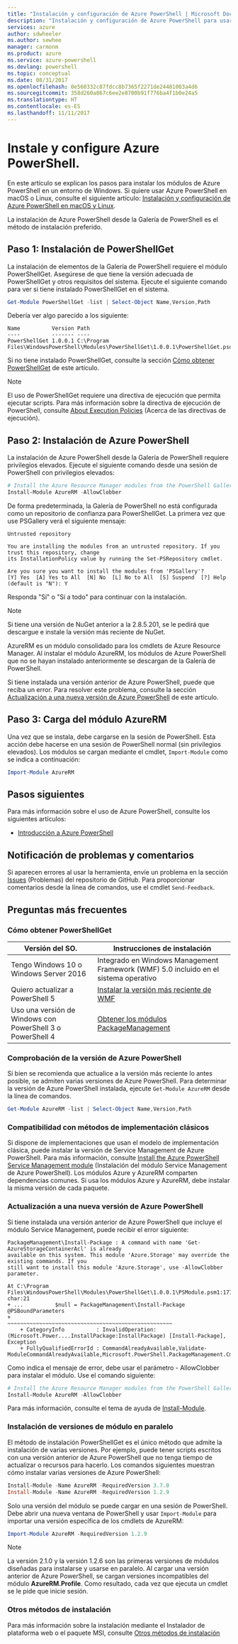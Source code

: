 ```yaml
---
title: "Instalación y configuración de Azure PowerShell | Microsoft Docs"
description: "Instalación y configuración de Azure PowerShell para usarlo por primera vez."
services: azure
author: sdwheeler
ms.author: sewhee
manager: carmonm
ms.product: azure
ms.service: azure-powershell
ms.devlang: powershell
ms.topic: conceptual
ms.date: 08/31/2017
ms.openlocfilehash: 0e560332c87fdcc8b7365f2271de24481003a4d6
ms.sourcegitcommit: 358d260a867c6ee2e8700b91f776ba4f1b0e24a5
ms.translationtype: HT
ms.contentlocale: es-ES
ms.lasthandoff: 11/11/2017
---
```

# <a name="install-and-configure-azure-powershell"></a>Instale y configure Azure PowerShell.

En este artículo se explican los pasos para instalar los módulos de Azure PowerShell en un entorno de Windows.
Si quiere usar Azure PowerShell en macOS o Linux, consulte el siguiente artículo: [Instalación y configuración de Azure PowerShell en macOS y Linux](install-azurermps-maclinux.md).

La instalación de Azure PowerShell desde la Galería de PowerShell es el método de instalación preferido.

## <a name="step-1-install-powershellget"></a>Paso 1: Instalación de PowerShellGet

La instalación de elementos de la Galería de PowerShell requiere el módulo PowerShellGet. Asegúrese de que tiene la versión adecuada de PowerShellGet y otros requisitos del sistema. Ejecute el siguiente comando para ver si tiene instalado PowerShellGet en el sistema.

```powershell
Get-Module PowerShellGet -list | Select-Object Name,Version,Path
```

Debería ver algo parecido a los siguiente:

```Output
Name          Version Path
----          ------- ----
PowerShellGet 1.0.0.1 C:\Program Files\WindowsPowerShell\Modules\PowerShellGet\1.0.0.1\PowerShellGet.psd1
```

Si no tiene instalado PowerShellGet, consulte la sección [Cómo obtener PowerShellGet](#how-to-get-powershellget) de este artículo.

> [!NOTE]
> El uso de PowerShellGet requiere una directiva de ejecución que permita ejecutar scripts. Para más información sobre la directiva de ejecución de PowerShell, consulte [About Execution Policies](/powershell/module/microsoft.powershell.core/about/about_execution_policies) (Acerca de las directivas de ejecución).

## <a name="step-2-install-azure-powershell"></a>Paso 2: Instalación de Azure PowerShell

La instalación de Azure PowerShell desde la Galería de PowerShell requiere privilegios elevados. Ejecute el siguiente comando desde una sesión de PowerShell con privilegios elevados:

```powershell
# Install the Azure Resource Manager modules from the PowerShell Gallery
Install-Module AzureRM -AllowClobber
```

De forma predeterminada, la Galería de PowerShell no está configurada como un repositorio de confianza para PowerShellGet. La primera vez que use PSGallery verá el siguiente mensaje:

```Output
Untrusted repository

You are installing the modules from an untrusted repository. If you trust this repository, change
its InstallationPolicy value by running the Set-PSRepository cmdlet.

Are you sure you want to install the modules from 'PSGallery'?
[Y] Yes  [A] Yes to All  [N] No  [L] No to All  [S] Suspend  [?] Help (default is "N"): Y
```

Responda "Sí" o "Sí a todo" para continuar con la instalación.

> [!NOTE]
> Si tiene una versión de NuGet anterior a la 2.8.5.201, se le pedirá que descargue e instale la versión más reciente de NuGet.

AzureRM es un módulo consolidado para los cmdlets de Azure Resource Manager. Al instalar el módulo AzureRM, los módulos de Azure PowerShell que no se hayan instalado anteriormente se descargan de la Galería de PowerShell.

Si tiene instalada una versión anterior de Azure PowerShell, puede que reciba un error. Para resolver este problema, consulte la sección [Actualización a una nueva versión de Azure PowerShell](#update-azps) de este artículo.

## <a name="step-3-load-the-azurerm-module"></a>Paso 3: Carga del módulo AzureRM
Una vez que se instala, debe cargarse en la sesión de PowerShell. Esta acción debe hacerse en una sesión de PowerShell normal (sin privilegios elevados). Los módulos se cargan mediante el cmdlet, `Import-Module` como se indica a continuación:

```powershell
Import-Module AzureRM
```

## <a name="next-steps"></a>Pasos siguientes

Para más información sobre el uso de Azure PowerShell, consulte los siguientes artículos:

* [Introducción a Azure PowerShell](get-started-azureps.md)

## <a name="reporting-issues-and-feedback"></a>Notificación de problemas y comentarios

Si aparecen errores al usar la herramienta, envíe un problema en la sección [Issues](https://github.com/Azure/azure-powershell/issues) (Problemas) del repositorio de GitHub. Para proporcionar comentarios desde la línea de comandos, use el cmdlet `Send-Feedback`.

## <a name="frequently-asked-questions"></a>Preguntas más frecuentes

### <a name="how-to-get-powershellget"></a>Cómo obtener PowerShellGet

|Versión del SO.|Instrucciones de instalación|
|---|---|
|Tengo Windows 10 o Windows Server 2016|Integrado en Windows Management Framework (WMF) 5.0 incluido en el sistema operativo|
|Quiero actualizar a PowerShell 5|[Instalar la versión más reciente de WMF](https://www.microsoft.com/en-us/download/details.aspx?id=54616)|
|Uso una versión de Windows con PowerShell 3 o PowerShell 4|[Obtener los módulos PackageManagement](http://go.microsoft.com/fwlink/?LinkID=746217)|

<a id="helpmechoose"></a>
### <a name="checking-the-version-of-azure-powershell"></a>Comprobación de la versión de Azure PowerShell

Si bien se recomienda que actualice a la versión más reciente lo antes posible, se admiten varias versiones de Azure PowerShell. Para determinar la versión de Azure PowerShell instalada, ejecute `Get-Module AzureRM` desde la línea de comandos.

```powershell
Get-Module AzureRM -list | Select-Object Name,Version,Path
```

### <a name="support-for-classic-deployment-methods"></a>Compatibilidad con métodos de implementación clásicos

Si dispone de implementaciones que usan el modelo de implementación clásica, puede instalar la versión de Service Management de Azure PowerShell. Para más información, consulte [Install the Azure PowerShell Service Management module](/powershell/azure/servicemanagement/install-azure-ps) (Instalación del módulo Service Management de Azure PowerShell). Los módulos Azure y AzureRM comparten dependencias comunes. Si usa los módulos Azure y AzureRM, debe instalar la misma versión de cada paquete.

### <a id="update-azps"></a>Actualización a una nueva versión de Azure PowerShell

Si tiene instalada una versión anterior de Azure PowerShell que incluye el módulo Service Management, puede recibir el error siguiente:

```Output
PackageManagement\Install-Package : A command with name 'Get-AzureStorageContainerAcl' is already
available on this system. This module 'Azure.Storage' may override the existing commands. If you
still want to install this module 'Azure.Storage', use -AllowClobber parameter.

At C:\Program Files\WindowsPowerShell\Modules\PowerShellGet\1.0.0.1\PSModule.psm1:1772 char:21
+ ...          $null = PackageManagement\Install-Package @PSBoundParameters
+                      ~~~~~~~~~~~~~~~~~~~~~~~~~~~~~~~~~~~~~~~~~~~~~~~~~~~~
    + CategoryInfo          : InvalidOperation: (Microsoft.Power....InstallPackage:InstallPackage) [Install-Package], Exception
    + FullyQualifiedErrorId : CommandAlreadyAvailable,Validate-ModuleCommandAlreadyAvailable,Microsoft.PowerShell.PackageManagement.Cmdlets.InstallPackage
```

Como indica el mensaje de error, debe usar el parámetro - AllowClobber para instalar el módulo. Use el comando siguiente:

```powershell
# Install the Azure Resource Manager modules from the PowerShell Gallery
Install-Module AzureRM -AllowClobber
```

Para más información, consulte el tema de ayuda de [Install-Module](https://msdn.microsoft.com/powershell/reference/5.1/PowerShellGet/install-module).

### <a name="installing-module-versions-side-by-side"></a>Instalación de versiones de módulo en paralelo

El método de instalación PowerShellGet es el único método que admite la instalación de varias versiones. Por ejemplo, puede tener scripts escritos con una versión anterior de Azure PowerShell que no tenga tiempo de actualizar o recursos para hacerlo. Los comandos siguientes muestran cómo instalar varias versiones de Azure PowerShell:

```powershell
Install-Module -Name AzureRM -RequiredVersion 3.7.0
Install-Module -Name AzureRM -RequiredVersion 1.2.9
```

Solo una versión del módulo se puede cargar en una sesión de PowerShell. Debe abrir una nueva ventana de PowerShell y usar `Import-Module` para importar una versión específica de los cmdlets de AzureRM:

```powershell
Import-Module AzureRM -RequiredVersion 1.2.9
```

> [!NOTE]
> La versión 2.1.0 y la versión 1.2.6 son las primeras versiones de módulos diseñadas para instalarse y usarse en paralelo. Al cargar una versión anterior de Azure PowerShell, se cargan versiones incompatibles del módulo **AzureRM.Profile**. Como resultado, cada vez que ejecuta un cmdlet se le pide que inicie sesión.

### <a name="other-installation-methods"></a>Otros métodos de instalación

Para más información sobre la instalación mediante el Instalador de plataforma web o el paquete MSI, consulte [Otros métodos de instalación](other-install.md)
